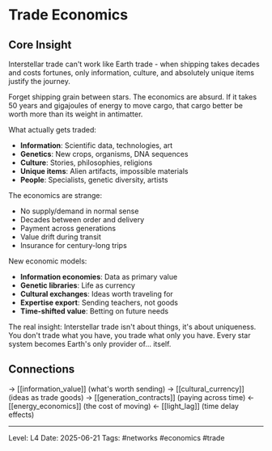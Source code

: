# Trade Economics

## Core Insight
Interstellar trade can't work like Earth trade - when shipping takes decades and costs fortunes, only information, culture, and absolutely unique items justify the journey.

Forget shipping grain between stars. The economics are absurd. If it takes 50 years and gigajoules of energy to move cargo, that cargo better be worth more than its weight in antimatter.

What actually gets traded:
- **Information**: Scientific data, technologies, art
- **Genetics**: New crops, organisms, DNA sequences
- **Culture**: Stories, philosophies, religions
- **Unique items**: Alien artifacts, impossible materials
- **People**: Specialists, genetic diversity, artists

The economics are strange:
- No supply/demand in normal sense
- Decades between order and delivery
- Payment across generations
- Value drift during transit
- Insurance for century-long trips

New economic models:
- **Information economies**: Data as primary value
- **Genetic libraries**: Life as currency
- **Cultural exchanges**: Ideas worth traveling for
- **Expertise export**: Sending teachers, not goods
- **Time-shifted value**: Betting on future needs

The real insight: Interstellar trade isn't about things, it's about uniqueness. You don't trade what you have, you trade what only you have. Every star system becomes Earth's only provider of... itself.

## Connections
→ [[information_value]] (what's worth sending)
→ [[cultural_currency]] (ideas as trade goods)
→ [[generation_contracts]] (paying across time)
← [[energy_economics]] (the cost of moving)
← [[light_lag]] (time delay effects)

---
Level: L4
Date: 2025-06-21
Tags: #networks #economics #trade